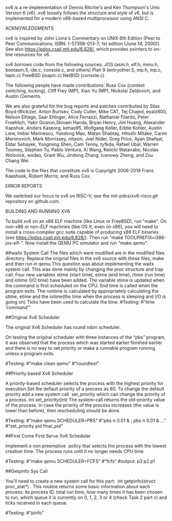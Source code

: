 xv6 is a re-implementation of Dennis Ritchie's and Ken Thompson's Unix
Version 6 (v6).  xv6 loosely follows the structure and style of v6,
but is implemented for a modern x86-based multiprocessor using ANSI C.

ACKNOWLEDGMENTS

xv6 is inspired by John Lions's Commentary on UNIX 6th Edition (Peer
to Peer Communications; ISBN: 1-57398-013-7; 1st edition (June 14,
2000)). See also https://pdos.csail.mit.edu/6.828/, which
provides pointers to on-line resources for v6.

xv6 borrows code from the following sources:
    JOS (asm.h, elf.h, mmu.h, bootasm.S, ide.c, console.c, and others)
    Plan 9 (entryother.S, mp.h, mp.c, lapic.c)
    FreeBSD (ioapic.c)
    NetBSD (console.c)

The following people have made contributions: Russ Cox (context switching,
locking), Cliff Frey (MP), Xiao Yu (MP), Nickolai Zeldovich, and Austin
Clements.

We are also grateful for the bug reports and patches contributed by Silas
Boyd-Wickizer, Anton Burtsev, Cody Cutler, Mike CAT, Tej Chajed, eyalz800,
Nelson Elhage, Saar Ettinger, Alice Ferrazzi, Nathaniel Filardo, Peter
Froehlich, Yakir Goaron,Shivam Handa, Bryan Henry, Jim Huang, Alexander
Kapshuk, Anders Kaseorg, kehao95, Wolfgang Keller, Eddie Kohler, Austin
Liew, Imbar Marinescu, Yandong Mao, Matan Shabtay, Hitoshi Mitake, Carmi
Merimovich, Mark Morrissey, mtasm, Joel Nider, Greg Price, Ayan Shafqat,
Eldar Sehayek, Yongming Shen, Cam Tenny, tyfkda, Rafael Ubal, Warren
Toomey, Stephen Tu, Pablo Ventura, Xi Wang, Keiichi Watanabe, Nicolas
Wolovick, wxdao, Grant Wu, Jindong Zhang, Icenowy Zheng, and Zou Chang Wei.

The code in the files that constitute xv6 is
Copyright 2006-2018 Frans Kaashoek, Robert Morris, and Russ Cox.

ERROR REPORTS

We switched our focus to xv6 on RISC-V; see the mit-pdos/xv6-riscv.git
repository on github.com.

BUILDING AND RUNNING XV6

To build xv6 on an x86 ELF machine (like Linux or FreeBSD), run
"make". On non-x86 or non-ELF machines (like OS X, even on x86), you
will need to install a cross-compiler gcc suite capable of producing
x86 ELF binaries (see https://pdos.csail.mit.edu/6.828/).
Then run "make TOOLPREFIX=i386-jos-elf-". Now install the QEMU PC
simulator and run "make qemu".


##waitx System Call
The files which were modified are in the modified files directory. 
Replace the original files in the xv6 source with these files, make and then run in qemu 
This question was about implementing the waitx system call. This was done mainly by changing the proc structure and trap call.
Four new variables stime (start time), etime (end time), rtime (run time) and iotime (I/O time) have been added.
The variable stime is updated when the command is first scheduled on the CPU. 
End time is called when the program exits. 
The runtime is calculated by appropriately calculating the stime, etime and the iotime(the time when the process is sleeping and I/O is going on) 
Ticks have been used to calculate the time.
#Testing:
#“time ‘command’”

##Original Xv6 Scheduler

The original Xv6 Scheduler has round robin scheduler.

On testing the original scheduler with three instances of the “pbs” program, it was observed that the process which was started earlier finished earlier and there is no way to set priority or make a runnable program running unless a program exits.

#Testing:
#“make clean qemu”
#“roundtest”

##Priority based Xv6 Scheduler

A priority-based scheduler selects the process with the highest priority for execution.Set the default priority of a process as 60. To change the default priority add a new system call ​ set_priority​ which can change the priority of a process.
				int set_priority(int)
The system-call returns the old-priority value of the process. In case the priority of the process increases (the value is lower than before), then rescheduling should be done.

#Testing:
#“make qemu SCHEDULER=PBS”
#“pbs n 0.01 & ; pbs n 0.01 & ...”
#“set_priority pid final_pid”

##First Come First Serve Xv6 Scheduler

Implement a non preemptive ​ policy that selects the process with the lowest creation
time. The process runs until it no longer needs CPU time

#Testing:
#“make qemu SCHEDULER=FCFS”
#“fcfs”
#output: p3 p2 p1


##Getpinfo Sys Call

You'll need to create a new system call for this part: ​ int getpinfo(struct proc_stat*)​ . This routine returns some basic information about each process: its process ID, total run time, how many times it has been chosen to run, which queue it is currently on 0, 1, 2, 3 or 4 (check Task 2 part c) and ticks received in each queue.

#Testing:
#“pinfo”
